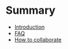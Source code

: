 # Summary

* [Introduction](README.md)
* [FAQ](faq.md)
* [How to collaborate](how_to_collaborate.md)

